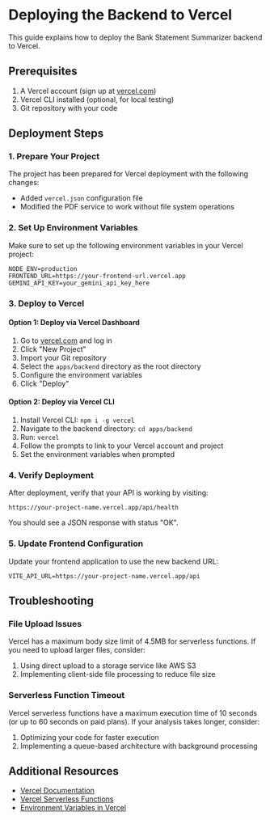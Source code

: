 # Deploying the Backend to Vercel

This guide explains how to deploy the Bank Statement Summarizer backend to Vercel.

## Prerequisites

1. A Vercel account (sign up at [vercel.com](https://vercel.com))
2. Vercel CLI installed (optional, for local testing)
3. Git repository with your code

## Deployment Steps

### 1. Prepare Your Project

The project has been prepared for Vercel deployment with the following changes:

- Added `vercel.json` configuration file
- Modified the PDF service to work without file system operations

### 2. Set Up Environment Variables

Make sure to set up the following environment variables in your Vercel project:

```
NODE_ENV=production
FRONTEND_URL=https://your-frontend-url.vercel.app
GEMINI_API_KEY=your_gemini_api_key_here
```

### 3. Deploy to Vercel

#### Option 1: Deploy via Vercel Dashboard

1. Go to [vercel.com](https://vercel.com) and log in
2. Click "New Project"
3. Import your Git repository
4. Select the `apps/backend` directory as the root directory
5. Configure the environment variables
6. Click "Deploy"

#### Option 2: Deploy via Vercel CLI

1. Install Vercel CLI: `npm i -g vercel`
2. Navigate to the backend directory: `cd apps/backend`
3. Run: `vercel`
4. Follow the prompts to link to your Vercel account and project
5. Set the environment variables when prompted

### 4. Verify Deployment

After deployment, verify that your API is working by visiting:

```
https://your-project-name.vercel.app/api/health
```

You should see a JSON response with status "OK".

### 5. Update Frontend Configuration

Update your frontend application to use the new backend URL:

```
VITE_API_URL=https://your-project-name.vercel.app/api
```

## Troubleshooting

### File Upload Issues

Vercel has a maximum body size limit of 4.5MB for serverless functions. If you need to upload larger files, consider:

1. Using direct upload to a storage service like AWS S3
2. Implementing client-side file processing to reduce file size

### Serverless Function Timeout

Vercel serverless functions have a maximum execution time of 10 seconds (or up to 60 seconds on paid plans). If your analysis takes longer, consider:

1. Optimizing your code for faster execution
2. Implementing a queue-based architecture with background processing

## Additional Resources

- [Vercel Documentation](https://vercel.com/docs)
- [Vercel Serverless Functions](https://vercel.com/docs/concepts/functions/serverless-functions)
- [Environment Variables in Vercel](https://vercel.com/docs/concepts/projects/environment-variables)